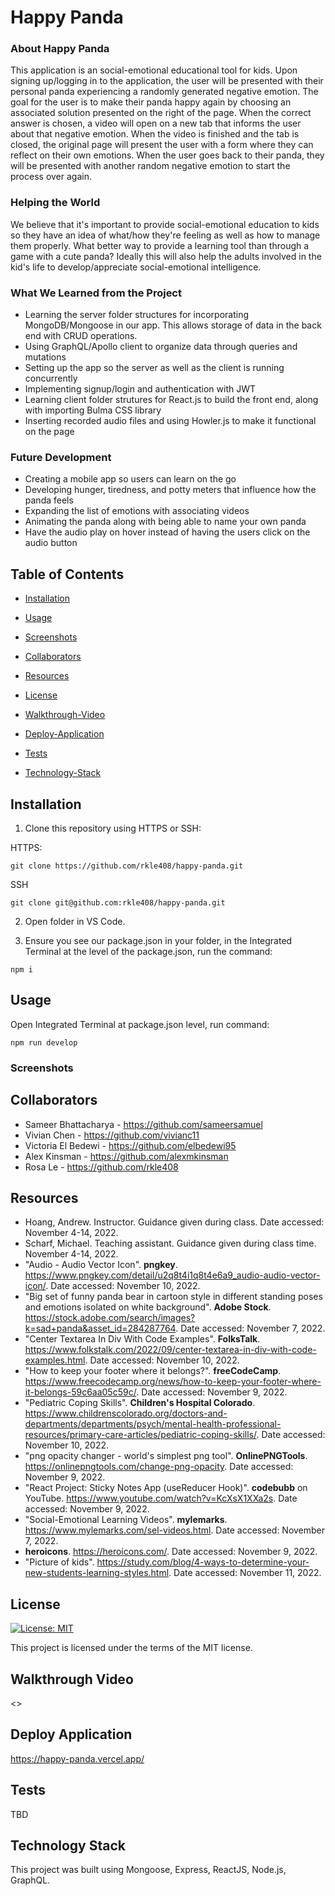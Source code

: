 # Happy Panda

### About Happy Panda
This application is an social-emotional educational tool for kids. Upon signing up/logging in to the application, the user will be presented with their personal panda experiencing a randomly generated negative emotion. The goal for the user is to make their panda happy again by choosing an associated solution presented on the right of the page. When the correct answer is chosen, a video will open on a new tab that informs the user about that negative emotion. When the video is finished and the tab is closed, the original page will present the user with a form where they can reflect on their own emotions. When the user goes back to their panda, they will be presented with another random negative emotion to start the process over again.

### Helping the World
We believe that it's important to provide social-emotional education to kids so they have an idea of what/how they're feeling as well as how to manage them properly. What better way to provide a learning tool than through a game with a cute panda? Ideally this will also help the adults involved in the kid's life to develop/appreciate social-emotional intelligence. 

### What We Learned from the Project
- Learning the server folder structures for incorporating MongoDB/Mongoose in our app. This allows storage of data in the back end with CRUD operations.
- Using GraphQL/Apollo client to organize data through queries and mutations
- Setting up the app so the server as well as the client is running concurrently
- Implementing signup/login and authentication with JWT
- Learning client folder strutures for React.js to build the front end, along with importing Bulma CSS library
- Inserting recorded audio files and using Howler.js to make it functional on the page

### Future Development
 - Creating a mobile app so users can learn on the go
 - Developing hunger, tiredness, and potty meters that influence how the panda feels
 - Expanding the list of emotions with associating videos
 - Animating the panda along with being able to name your own panda
 - Have the audio play on hover instead of having the users click on the audio button

## Table of Contents

- [Installation](#installation)

- [Usage](#usage)

- [Screenshots](#screenshots)

- [Collaborators](#collaborators)

- [Resources](#resources)

- [License](#license)

- [Walkthrough-Video](#walkthrough-video)

- [Deploy-Application](#deploy-application)

- [Tests](#tests)

- [Technology-Stack](#technology-stack)

## Installation

1) Clone this repository using HTTPS or SSH:

HTTPS:
````
git clone https://github.com/rkle408/happy-panda.git
````

SSH
````
git clone git@github.com:rkle408/happy-panda.git
````
2) Open folder in VS Code.

3) Ensure you see our package.json in your folder, in the Integrated Terminal at the level of the package.json, run the command:
````
npm i
````

## Usage

Open Integrated Terminal at package.json level, run command:
````
npm run develop
````

### Screenshots



## Collaborators

- Sameer Bhattacharya - <https://github.com/sameersamuel>
- Vivian Chen - <https://github.com/vivianc11>
- Victoria El Bedewi - <https://github.com/elbedewi95>
- Alex Kinsman - <https://github.com/alexmkinsman>
- Rosa Le - <https://github.com/rkle408>

## Resources

- Hoang, Andrew. Instructor. Guidance given during class. Date accessed: November 4-14, 2022.
- Scharf, Michael. Teaching assistant. Guidance given during class time. November 4-14, 2022.
- "Audio - Audio Vector Icon". <b>pngkey</b>. <https://www.pngkey.com/detail/u2q8t4i1q8t4e6a9_audio-audio-vector-icon/>. Date accessed: November 10, 2022.
- "Big set of funny panda bear in cartoon style in different standing poses and emotions isolated on white background". <b>Adobe Stock</b>. <https://stock.adobe.com/search/images?k=sad+panda&asset_id=284287764>. Date accessed: November 7, 2022.
- "Center Textarea In Div With Code Examples". <b>FolksTalk</b>. <https://www.folkstalk.com/2022/09/center-textarea-in-div-with-code-examples.html>. Date accessed: November 10, 2022. 
- "How to keep your footer where it belongs?". <b>freeCodeCamp</b>. <https://www.freecodecamp.org/news/how-to-keep-your-footer-where-it-belongs-59c6aa05c59c/>. Date accessed: November 9, 2022.
- "Pediatric Coping Skills". <b>Children's Hospital Colorado</b>. <https://www.childrenscolorado.org/doctors-and-departments/departments/psych/mental-health-professional-resources/primary-care-articles/pediatric-coping-skills/>. Date accessed: November 10, 2022.
- "png opacity changer - world's simplest png tool". <b>OnlinePNGTools</b>. <https://onlinepngtools.com/change-png-opacity>. Date accessed: November 9, 2022.
- "React Project: Sticky Notes App (useReducer Hook)". <b>codebubb</b> on YouTube. <https://www.youtube.com/watch?v=KcXsX1XXa2s>. Date accessed: November 9, 2022.
- "Social-Emotional Learning Videos". <b>mylemarks</b>. <https://www.mylemarks.com/sel-videos.html>. Date accessed: November 7, 2022.
- <b>heroicons</b>. <https://heroicons.com/>. Date accessed: November 9, 2022.
- "Picture of kids". <https://study.com/blog/4-ways-to-determine-your-new-students-learning-styles.html>. Date accessed: November 11, 2022.

## License

[![License: MIT](https://img.shields.io/badge/License-MIT-yellow.svg)](https://opensource.org/licenses/MIT)

This project is licensed under the terms of the MIT license.

## Walkthrough Video

<>

## Deploy Application

<https://happy-panda.vercel.app/>


## Tests
TBD


## Technology Stack

This project was built using Mongoose, Express, ReactJS, Node.js, GraphQL.